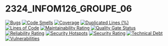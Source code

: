 # 2324_INFOM126_GROUPE_06
[![Bugs](https://sonarqube.donatog.tech/api/project_badges/measure?project=UNamurCSFaculty_2324_INFOM126_GROUPE_06_AYzK-Ug0b_xiqrlTOeSt&metric=bugs&token=sqb_01825e7c5c7af5c92650e8bd1b8b5847a0785055)](https://sonarqube.donatog.tech/dashboard?id=UNamurCSFaculty_2324_INFOM126_GROUPE_06_AYzK-Ug0b_xiqrlTOeSt) [![Code Smells](https://sonarqube.donatog.tech/api/project_badges/measure?project=UNamurCSFaculty_2324_INFOM126_GROUPE_06_AYzK-Ug0b_xiqrlTOeSt&metric=code_smells&token=sqb_01825e7c5c7af5c92650e8bd1b8b5847a0785055)](https://sonarqube.donatog.tech/dashboard?id=UNamurCSFaculty_2324_INFOM126_GROUPE_06_AYzK-Ug0b_xiqrlTOeSt) [![Coverage](https://sonarqube.donatog.tech/api/project_badges/measure?project=UNamurCSFaculty_2324_INFOM126_GROUPE_06_AYzK-Ug0b_xiqrlTOeSt&metric=coverage&token=sqb_01825e7c5c7af5c92650e8bd1b8b5847a0785055)](https://sonarqube.donatog.tech/dashboard?id=UNamurCSFaculty_2324_INFOM126_GROUPE_06_AYzK-Ug0b_xiqrlTOeSt) [![Duplicated Lines (%)](https://sonarqube.donatog.tech/api/project_badges/measure?project=UNamurCSFaculty_2324_INFOM126_GROUPE_06_AYzK-Ug0b_xiqrlTOeSt&metric=duplicated_lines_density&token=sqb_01825e7c5c7af5c92650e8bd1b8b5847a0785055)](https://sonarqube.donatog.tech/dashboard?id=UNamurCSFaculty_2324_INFOM126_GROUPE_06_AYzK-Ug0b_xiqrlTOeSt) [![Lines of Code](https://sonarqube.donatog.tech/api/project_badges/measure?project=UNamurCSFaculty_2324_INFOM126_GROUPE_06_AYzK-Ug0b_xiqrlTOeSt&metric=ncloc&token=sqb_01825e7c5c7af5c92650e8bd1b8b5847a0785055)](https://sonarqube.donatog.tech/dashboard?id=UNamurCSFaculty_2324_INFOM126_GROUPE_06_AYzK-Ug0b_xiqrlTOeSt) [![Maintainability Rating](https://sonarqube.donatog.tech/api/project_badges/measure?project=UNamurCSFaculty_2324_INFOM126_GROUPE_06_AYzK-Ug0b_xiqrlTOeSt&metric=sqale_rating&token=sqb_01825e7c5c7af5c92650e8bd1b8b5847a0785055)](https://sonarqube.donatog.tech/dashboard?id=UNamurCSFaculty_2324_INFOM126_GROUPE_06_AYzK-Ug0b_xiqrlTOeSt) [![Quality Gate Status](https://sonarqube.donatog.tech/api/project_badges/measure?project=UNamurCSFaculty_2324_INFOM126_GROUPE_06_AYzK-Ug0b_xiqrlTOeSt&metric=alert_status&token=sqb_01825e7c5c7af5c92650e8bd1b8b5847a0785055)](https://sonarqube.donatog.tech/dashboard?id=UNamurCSFaculty_2324_INFOM126_GROUPE_06_AYzK-Ug0b_xiqrlTOeSt) [![Reliability Rating](https://sonarqube.donatog.tech/api/project_badges/measure?project=UNamurCSFaculty_2324_INFOM126_GROUPE_06_AYzK-Ug0b_xiqrlTOeSt&metric=reliability_rating&token=sqb_01825e7c5c7af5c92650e8bd1b8b5847a0785055)](https://sonarqube.donatog.tech/dashboard?id=UNamurCSFaculty_2324_INFOM126_GROUPE_06_AYzK-Ug0b_xiqrlTOeSt) [![Security Hotspots](https://sonarqube.donatog.tech/api/project_badges/measure?project=UNamurCSFaculty_2324_INFOM126_GROUPE_06_AYzK-Ug0b_xiqrlTOeSt&metric=security_hotspots&token=sqb_01825e7c5c7af5c92650e8bd1b8b5847a0785055)](https://sonarqube.donatog.tech/dashboard?id=UNamurCSFaculty_2324_INFOM126_GROUPE_06_AYzK-Ug0b_xiqrlTOeSt) [![Security Rating](https://sonarqube.donatog.tech/api/project_badges/measure?project=UNamurCSFaculty_2324_INFOM126_GROUPE_06_AYzK-Ug0b_xiqrlTOeSt&metric=security_rating&token=sqb_01825e7c5c7af5c92650e8bd1b8b5847a0785055)](https://sonarqube.donatog.tech/dashboard?id=UNamurCSFaculty_2324_INFOM126_GROUPE_06_AYzK-Ug0b_xiqrlTOeSt) [![Technical Debt](https://sonarqube.donatog.tech/api/project_badges/measure?project=UNamurCSFaculty_2324_INFOM126_GROUPE_06_AYzK-Ug0b_xiqrlTOeSt&metric=sqale_index&token=sqb_01825e7c5c7af5c92650e8bd1b8b5847a0785055)](https://sonarqube.donatog.tech/dashboard?id=UNamurCSFaculty_2324_INFOM126_GROUPE_06_AYzK-Ug0b_xiqrlTOeSt) [![Vulnerabilities](https://sonarqube.donatog.tech/api/project_badges/measure?project=UNamurCSFaculty_2324_INFOM126_GROUPE_06_AYzK-Ug0b_xiqrlTOeSt&metric=vulnerabilities&token=sqb_01825e7c5c7af5c92650e8bd1b8b5847a0785055)](https://sonarqube.donatog.tech/dashboard?id=UNamurCSFaculty_2324_INFOM126_GROUPE_06_AYzK-Ug0b_xiqrlTOeSt)
